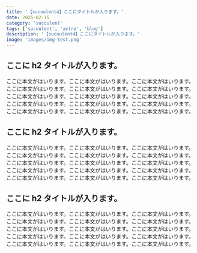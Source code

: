 ```yaml
---
title: '【sucuulent4】ここにタイトルが入ります。'
date: 2025-02-15
category: 'succulent'
tags: ['sucuulent', 'astro', 'blog']
description: '【sucuulent4】ここにタイトルが入ります。'
image: 'images/img-test.png'
---
```


## ここに h2 タイトルが入ります。

ここに本文がはいります。ここに本文がはいります。ここに本文がはいります。ここに本文がはいります。ここに本文がはいります。ここに本文がはいります。ここに本文がはいります。ここに本文がはいります。ここに本文がはいります。ここに本文がはいります。ここに本文がはいります。ここに本文がはいります。ここに本文がはいります。ここに本文がはいります。ここに本文がはいります。

## ここに h2 タイトルが入ります。

ここに本文がはいります。ここに本文がはいります。ここに本文がはいります。ここに本文がはいります。ここに本文がはいります。ここに本文がはいります。ここに本文がはいります。ここに本文がはいります。ここに本文がはいります。ここに本文がはいります。ここに本文がはいります。ここに本文がはいります。ここに本文がはいります。ここに本文がはいります。ここに本文がはいります。

## ここに h2 タイトルが入ります。

ここに本文がはいります。ここに本文がはいります。ここに本文がはいります。ここに本文がはいります。ここに本文がはいります。ここに本文がはいります。ここに本文がはいります。ここに本文がはいります。ここに本文がはいります。ここに本文がはいります。ここに本文がはいります。ここに本文がはいります。ここに本文がはいります。ここに本文がはいります。ここに本文がはいります。
